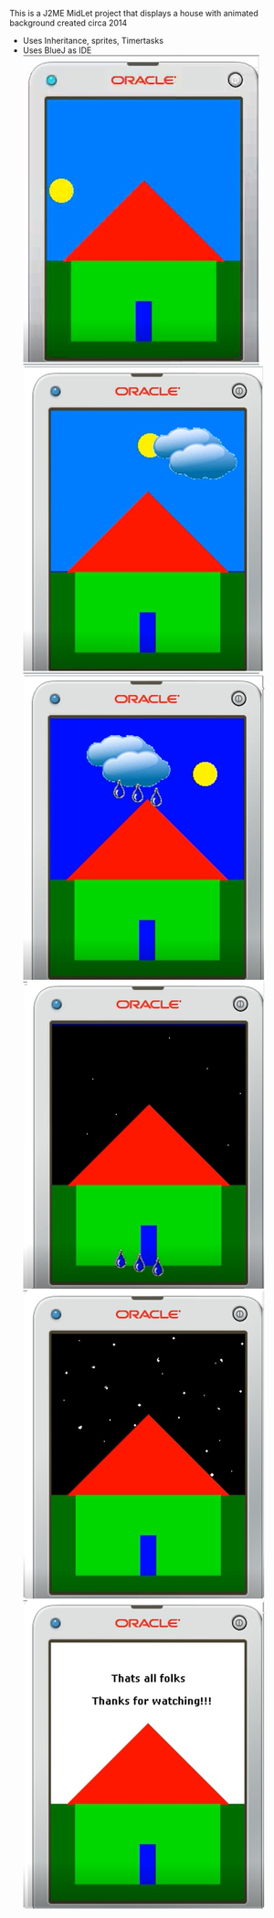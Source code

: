 This is a J2ME MidLet project that displays a house with animated background created circa 2014
- Uses Inheritance, sprites, Timertasks
- Uses BlueJ as IDE <br>
![House 1](/House1.jpg?raw=true "House 1")
![House 2](/House2.jpg?raw=true "House 2")
![House 3](/House3.jpg?raw=true "House 3")
![House 4](/House4.jpg?raw=true "House 4")
![House 5](/House5.jpg?raw=true "House 5")
![House 6](/House6.jpg?raw=true "House 6")
